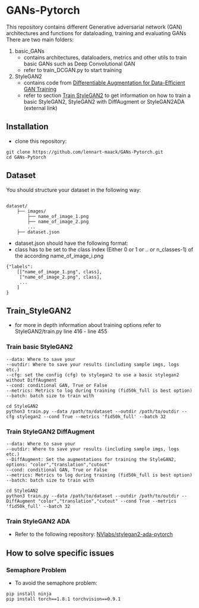 # GANs-Pytorch <!-- omit in toc -->

This repository contains different Generative adversarial network (GAN) architectures and functions for dataloading, training and evaluating GANs
There are two main folders:
1. basic_GANs
   - contains architectures, dataloaders, metrics and other utils to train basic GANs such as Deep Convolutional GAN
   - refer to train_DCGAN.py to start training 
2. StyleGAN2
   - contains code from [Differentiable Augmentation for Data-Efficient GAN Training](https://github.com/mit-han-lab/data-efficient-gans)
   - refer to section [Train StyleGAN2](##Train_StyleGAN2) to get information on how to train a basic StyleGAN2, StyleGAN2 with DiffAugment or StyleGAN2ADA (external link)


## Installation

- clone this repository:

```
git clone https://github.com/lennart-maack/GANs-Pytorch.git
cd GANs-Pytorch
```

## Dataset

You should structure your dataset in the following way:

```

dataset/
    ├── images/
        ├── name_of_image_1.png
        ├── name_of_image_2.png
        ...
    ├── dataset.json
```

- dataset.json should have the following format:
- class has to be set to the class index (Either 0 or 1 or .. or n_classes-1) of the according name_of_image_i.png

```
{"labels": 
    [["name_of_image_1.png", class],
     ["name_of_image_2.png", class],
     ...
    ]
}
```


## Train_StyleGAN2
- for more in depth information about training options refer to StyleGAN2/train.py line 416 - line 455

### Train basic StyleGAN2

```
--data: Where to save your 
--outdir: Where to save your results (including sample imgs, logs etc.)
--cfg: set the config (cfg) to stylegan2 to use a basic stylegan2 without DiffAugment
--cond: conditional GAN, True or False
--metrics: Metrics to log during training (fid50k_full is best option)
--batch: batch size to train with
```


```
cd StyleGAN2
python3 train.py --data /path/to/dataset --outdir /path/to/outdir --cfg stylegan2 --cond True --metrics 'fid50k_full' --batch 32
```

### Train StyleGAN2 DiffAugment

```
--data: Where to save your 
--outdir: Where to save your results (including sample imgs, logs etc.)
--DiffAugment: Set the augmentations for training the StyleGAN2, options: "color","translation","cutout"
--cond: conditional GAN, True or False
--metrics: Metrics to log during training (fid50k_full is best option)
--batch: batch size to train with
```


```
cd StyleGAN2
python3 train.py --data /path/to/dataset --outdir /path/to/outdir --DiffAugment "color","translation","cutout" --cond True --metrics 'fid50k_full' --batch 32
```

### Train StyleGAN2 ADA

- Refer to the following repository: [NVlabs/stylegan2-ada-pytorch](https://github.com/NVlabs/stylegan2-ada-pytorch)



## How to solve specific issues

### Semaphore Problem

- To avoid the semaphore problem:

```
pip install ninja
pip install torch==1.8.1 torchvision==0.9.1
```